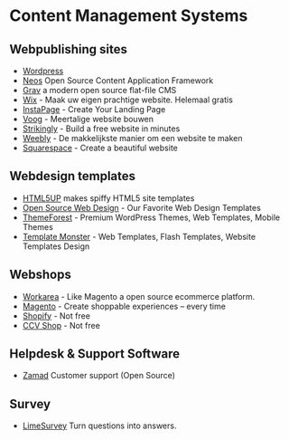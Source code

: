 # Content Management Systems

## Webpublishing sites
* [Wordpress](https://wordpress.org)
* [Neos](https://www.neos.io/) Open Source Content Application Framework
* [Grav](https://getgrav.org/) a modern open source flat-file CMS
* [Wix](http://nl.wix.com/)  - Maak uw eigen prachtige website. Helemaal gratis
* [InstaPage](https://instapage.com)  - Create Your Landing Page
* [Voog](http://www.voog.com/nl)  - Meertalige website bouwen
* [Strikingly](https://www.strikingly.com/)  - Build a free website in minutes
* [Weebly](https://www.weebly.com/)  - De makkelijkste manier om een website te maken
* [Squarespace](https://www.squarespace.com/)  - Create a beautiful website

## Webdesign templates
* [HTML5UP](http://html5up.net/verti) makes spiffy HTML5 site templates
* [Open Source Web Design](http://www.oswd.org/designs/favorites/)  - Our Favorite Web Design Templates
* [ThemeForest](http://themeforest.net) - Premium WordPress Themes, Web Templates, Mobile Themes
* [Template Monster](http://www.monstertemplates.com) - Web Templates, Flash Templates, Website Templates Design

## Webshops
* [Workarea](https://www.workarea.com/) - Like Magento a open source ecommerce platform.
* [Magento](https://magento.com/) - Create shoppable experiences – every time
* [Shopify](https://www.shopify.com/) - Not free
* [CCV Shop](https://www.ccvshop.nl/) - Not free

## Helpdesk & Support Software

* [Zamad](https://www.zammad.com/) Customer support (Open Source)

## Survey

* [LimeSurvey](https://www.limesurvey.org/) Turn questions into answers.

